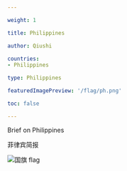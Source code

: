 ```yaml
---

weight: 1

title: Philippines

author: Qiushi 

countries: 
- Philippines

type: Philippines

featuredImagePreview: '/flag/ph.png'

toc: false 

---
```


Brief on Philippines

菲律宾简报 

<!--more-->

![国旗 flag](/flag/ph.png)